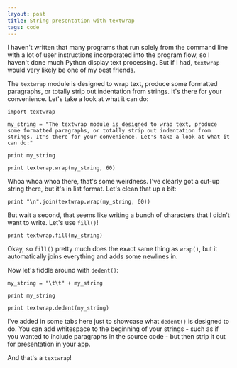 ```yaml
---
layout: post
title: String presentation with textwrap
tags: code
---
```


I haven't written that many programs that run solely from the command line with a lot of user instructions incorporated into the program flow, so I haven't done much Python display text processing. But if I had, `textwrap` would very likely be one of my best friends.

The `textwrap` module is designed to wrap text, produce some formatted paragraphs, or totally strip out indentation from strings. It's there for your convenience. Let's take a look at what it can do:

	import textwrap

	my_string = "The textwrap module is designed to wrap text, produce some formatted paragraphs, or totally strip out indentation from strings. It's there for your convenience. Let's take a look at what it can do:"

	print my_string

	print textwrap.wrap(my_string, 60)

Whoa whoa whoa there, that's some weirdness. I've clearly got a cut-up string there, but it's in list format. Let's clean that up a bit:

	print "\n".join(textwrap.wrap(my_string, 60))

But wait a second, that seems like writing a bunch of characters that I didn't want to write. Let's use `fill()`!

	print textwrap.fill(my_string)

Okay, so `fill()` pretty much does the exact same thing as `wrap()`, but it automatically joins everything and adds some newlines in. 

Now let's fiddle around with `dedent()`:
	
	my_string = "\t\t" + my_string

	print my_string

	print textwrap.dedent(my_string)

I've added in some tabs here just to showcase what `dedent()` is designed to do. You can add whitespace to the beginning of your strings - such as if you wanted to include paragraphs in the source code - but then strip it out for presentation in your app.

And that's a `textwrap`!